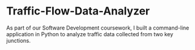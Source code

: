 # Traffic-Flow-Data-Analyzer
As part of our Software Development coursework, I built a command-line application in Python to analyze traffic data collected from two key junctions.
